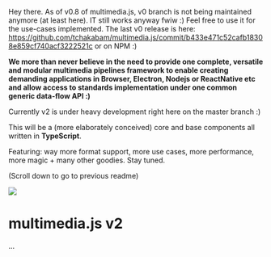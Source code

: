 
Hey there. As of v0.8 of multimedia.js, v0 branch is not being maintained anymore (at least here). IT still works anyway fwiw :) Feel free to use it for the use-cases implemented. The last v0 release is here: https://github.com/tchakabam/multimedia.js/commit/b433e471c52cafb18308e859cf740acf3222521c or on NPM :)

**We more than never believe in the need to provide one complete, versatile and modular multimedia pipelines framework to enable creating demanding applications in Browser, Electron, Nodejs or ReactNative etc and allow access to standards implementation under one common generic data-flow API :)**

Currently v2 is under heavy development right here on the master branch :) 

This will be a (more elaborately conceived) core and base components all written in **TypeScript**.

Featuring: way more format support, more use cases, more performance, more magic + many other goodies. Stay tuned.

(Scroll down to go to previous readme)

<img src="https://media.giphy.com/media/3oEhmM10mIi1dkMfmg/giphy.gif" />

# multimedia.js v2

...
